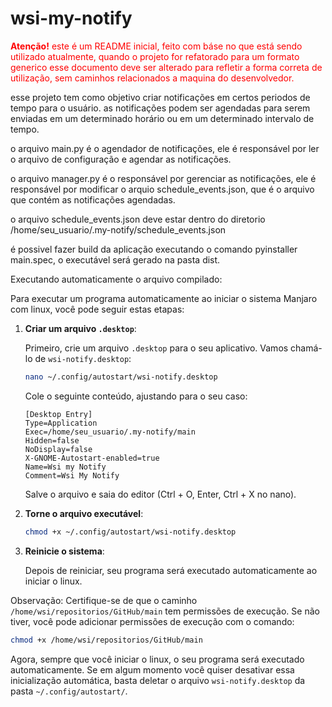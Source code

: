 # wsi-my-notify
<span style="color:red;">
   <strong>Atenção!</strong> este é um README inicial, feito com báse no que está sendo utilizado atualmente, quando o projeto for refatorado para um formato generico esse documento deve ser alterado para refletir a forma correta de utilização, sem caminhos relacionados a maquina do desenvolvedor.
</span >

esse projeto tem como objetivo criar notificações em certos periodos de tempo para o usuário.
as notificações podem ser agendadas para serem enviadas em um determinado horário ou em um determinado intervalo de tempo.

o arquivo main.py é o agendador de notificações, ele é responsável por ler o arquivo de configuração e agendar as notificações.

o arquivo manager.py é o responsável por gerenciar as notificações, ele é responsável por modificar o arquio schedule_events.json, que é o arquivo que contém as notificações agendadas.

o arquivo schedule_events.json deve estar dentro do diretorio /home/seu_usuario/.my-notify/schedule_events.json

é possivel fazer build da aplicação executando o comando pyinstaller main.spec, o executável será gerado na pasta dist.

Executando automaticamente o arquivo compilado:

Para executar um programa automaticamente ao iniciar o sistema Manjaro com linux, você pode seguir estas etapas:

1. **Criar um arquivo `.desktop`**:

   Primeiro, crie um arquivo `.desktop` para o seu aplicativo. Vamos chamá-lo de `wsi-notify.desktop`:

   ```bash
   nano ~/.config/autostart/wsi-notify.desktop
   ```

   Cole o seguinte conteúdo, ajustando para o seu caso:

   ```
   [Desktop Entry]
   Type=Application
   Exec=/home/seu_usuario/.my-notify/main
   Hidden=false
   NoDisplay=false
   X-GNOME-Autostart-enabled=true
   Name=Wsi my Notify
   Comment=Wsi My Notify
   ```

   Salve o arquivo e saia do editor (Ctrl + O, Enter, Ctrl + X no nano).

2. **Torne o arquivo executável**:

   ```bash
   chmod +x ~/.config/autostart/wsi-notify.desktop
   ```

3. **Reinicie o sistema**:

   Depois de reiniciar, seu programa será executado automaticamente ao iniciar o linux.

Observação: Certifique-se de que o caminho `/home/wsi/repositorios/GitHub/main` tem permissões de execução. Se não tiver, você pode adicionar permissões de execução com o comando:

```bash
chmod +x /home/wsi/repositorios/GitHub/main
```

Agora, sempre que você iniciar o linux, o seu programa será executado automaticamente. Se em algum momento você quiser desativar essa inicialização automática, basta deletar o arquivo `wsi-notify.desktop` da pasta `~/.config/autostart/`.
